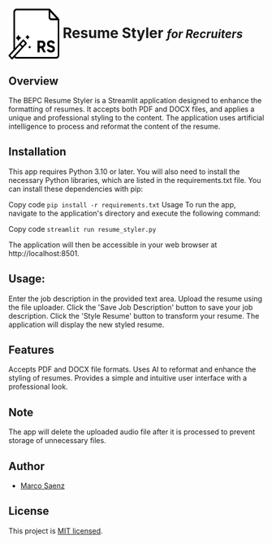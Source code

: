 # <img src="static/rs2.png" width="100" height="100" style="vertical-align: middle;"> Resume Styler <i><span style="font-size: 0.8em;">for Recruiters</span></i>

## Overview
The BEPC Resume Styler is a Streamlit application designed to enhance the formatting of resumes. It accepts both PDF and DOCX files, and applies a unique and professional styling to the content. The application uses artificial intelligence to process and reformat the content of the resume.

## Installation

This app requires Python 3.10 or later. You will also need to install the necessary Python libraries, which are listed in the requirements.txt file. You can install these dependencies with pip:

Copy code
```pip install -r requirements.txt```
Usage
To run the app, navigate to the application's directory and execute the following command:

Copy code
```streamlit run resume_styler.py```

The application will then be accessible in your web browser at http://localhost:8501.

## Usage:
Enter the job description in the provided text area.
Upload the resume using the file uploader.
Click the 'Save Job Description' button to save your job description.
Click the 'Style Resume' button to transform your resume. The application will display the new styled resume.

## Features
Accepts PDF and DOCX file formats.
Uses AI to reformat and enhance the styling of resumes.
Provides a simple and intuitive user interface with a professional look.

## Note

The app will delete the uploaded audio file after it is processed to prevent storage of unnecessary files.

## Author

- [Marco Saenz]((https://github.com/Mythmarco))

## License

This project is [MIT licensed](./LICENSE).
